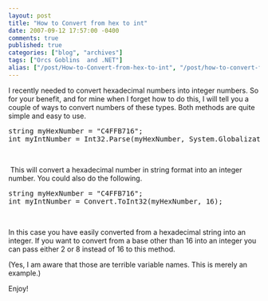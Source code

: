 ```yaml
---
layout: post
title: "How to Convert from hex to int"
date: 2007-09-12 17:57:00 -0400
comments: true
published: true
categories: ["blog", "archives"]
tags: ["Orcs Goblins  and .NET"]
alias: ["/post/How-to-Convert-from-hex-to-int", "/post/how-to-convert-from-hex-to-int"]
---
```

<!-- more -->

<p>I recently needed to convert hexadecimal numbers into integer numbers. So for your benefit, and for mine when I forget how to do this, I will tell you a couple of ways to convert numbers of these types. Both methods are quite simple and easy to use.</p>
<pre class="code"><span>string</span> myHexNumber = <span>"C4FFB716"</span>;
<span>int</span> myIntNumber = <span>Int32</span>.Parse(myHexNumber, System.Globalization.<span>NumberStyles</span>.HexNumber);</pre>
<p>&nbsp;</p>
<p>&nbsp;This will convert a hexadecimal&nbsp;number in string format into an integer number. You could also do the following.</p>
<pre class="code"><span>string</span> myHexNumber = <span>"C4FFB716"</span>;
<span>int</span> myIntNumber = <span>Convert</span>.ToInt32(myHexNumber, 16);</pre>
<p>&nbsp;</p>
<p>In this case you have easily converted from a hexadecimal string into an integer. If you want to convert from a base other than 16 into an integer you can pass either 2 or 8 instead of 16 to this method.</p>
<p>(Yes, I am aware that those are terrible variable names. This is merely an example.)</p>
<p>Enjoy!</p>
